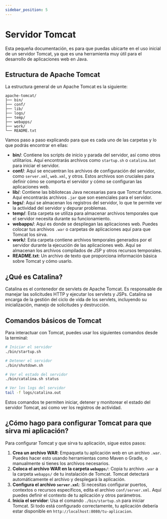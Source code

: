 ```yaml
---
sidebar_position: 5
---
```


# Servidor Tomcat

Esta pequeña documentación, es para que puedas ubicarte en el uso inicial de un servidor Tomcat, ya que es una herramienta muy útil para el desarrollo de aplicaciones web en Java.

## Estructura de Apache Tomcat

La estructura general de un Apache Tomcat es la siguiente:

```
apache-tomcat/
├── bin/
├── conf/
├── lib/
├── logs/
├── temp/
├── webapps/
├── work/
└── README.txt
```

Vamos paso a paso explicando para que es cada uno de las carpetas y lo que podrás encontrar en ellas:

- **bin/**: Contiene los scripts de inicio y parada del servidor, así como otros utilitarios. Aquí encontrarás archivos como `startup.sh` o `catalina.bat` para iniciar el servidor.
- **conf/**: Aquí se encuentran los archivos de configuración del servidor, como `server.xml`, `web.xml`, y otros. Estos archivos son cruciales para definir cómo se comporta el servidor y cómo se configuran las aplicaciones web.
- **lib/**: Contiene las bibliotecas Java necesarias para que Tomcat funcione. Aquí encontrarás archivos `.jar` que son esenciales para el servidor.
- **logs/**: Aquí se almacenan los registros del servidor, lo que te permite ver la actividad del servidor y depurar problemas.
- **temp/**: Esta carpeta se utiliza para almacenar archivos temporales que el servidor necesita durante su funcionamiento.
- **webapps/**: Aquí es donde se despliegan las aplicaciones web. Puedes colocar tus archivos `.war` o carpetas de aplicaciones aquí para que Tomcat los sirva.
- **work/**: Esta carpeta contiene archivos temporales generados por el servidor durante la ejecución de las aplicaciones web. Aquí se almacenan los archivos compilados de JSP y otros recursos temporales.
- **README.txt**: Un archivo de texto que proporciona información básica sobre Tomcat y cómo usarlo.

## ¿Qué es Catalina?

Catalina es el contenedor de servlets de Apache Tomcat. Es responsable de manejar las solicitudes HTTP y ejecutar los servlets y JSPs. Catalina se encarga de la gestión del ciclo de vida de los servlets, incluyendo su inicialización, manejo de solicitudes y destrucción.

## Comandos básicos de Tomcat

Para interactuar con Tomcat, puedes usar los siguientes comandos desde la terminal:

```bash
# Iniciar el servidor
./bin/startup.sh
```

```bash
# Detener el servidor
./bin/shutdown.sh
```

```bash
# Ver el estado del servidor
./bin/catalina.sh status
```

```bash
# Ver los logs del servidor
tail -f logs/catalina.out
```
Estos comandos te permiten iniciar, detener y monitorear el estado del servidor Tomcat, así como ver los registros de actividad.

## ¿Cómo hago para configurar Tomcat para que sirva mi aplicación?

Para configurar Tomcat y que sirva tu aplicación, sigue estos pasos:

1. **Crea un archivo WAR**: Empaqueta tu aplicación web en un archivo `.war`. Puedes hacer esto usando herramientas como Maven o Gradle, o manualmente si tienes los archivos necesarios.
2. **Coloca el archivo WAR en la carpeta `webapps/`**: Copia tu archivo `.war` a la carpeta `webapps/` de tu instalación de Tomcat. Tomcat detectará automáticamente el archivo y desplegará la aplicación.
3. **Configura el archivo `server.xml`**: Si necesitas configurar puertos, contextos o recursos específicos, edita el archivo `conf/server.xml`. Aquí puedes definir el contexto de tu aplicación y otros parámetros.
4. **Inicia el servidor**: Usa el comando `./bin/startup.sh` para iniciar Tomcat. Si todo está configurado correctamente, tu aplicación debería estar disponible en `http://localhost:8080/tu-aplicacion`.
